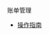 <div class="sidebar_title"> 账单管理</div>

* [操作指南](/bill/operate)










    
   
   
    
        
